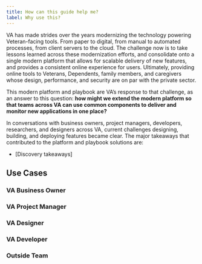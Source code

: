 ```yaml
---
title: How can this guide help me?
label: Why use this?
---
```


VA has made strides over the years modernizing the technology powering Veteran-facing tools. From paper to digital, from manual to automated processes, from client servers to the cloud. The challenge now is to take lessons learned across these modernization efforts, and consolidate onto a single modern platform that allows for scalable delivery of new features, and provides a consistent online experience for users. Ultimately, providing online tools to Veterans, Dependents, family members, and caregivers  whose design, performance, and security are on par with the private sector.


This modern platform and playbook are VA’s response to that challenge, as an answer to this question: **how might we extend the modern platform so that teams across VA can use common components to deliver and monitor new applications in one place?**

In conversations with business owners, project managers, developers, researchers, and designers across VA, current challenges designing, building, and deploying features became clear. The major takeaways that contributed to the platform and playbook solutions are:

 - [Discovery takeaways]

## Use Cases

### VA Business Owner

### VA Project Manager

### VA Designer

### VA Developer

### Outside Team
